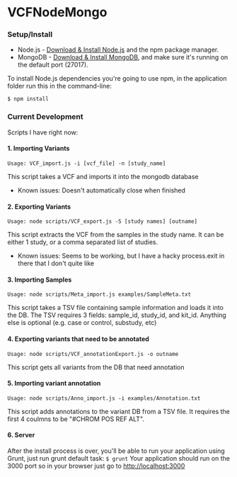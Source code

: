 # VCFNodeMongo

### Setup/Install

* Node.js - [Download & Install Node.js](http://www.nodejs.org/download/) and the npm package manager.
* MongoDB - [Download & Install MongoDB](http://www.mongodb.org/downloads), and make sure it's running on the default port (27017).

To install Node.js dependencies you're going to use npm, in the application folder run this in the command-line:
```
$ npm install
```


### Current Development

Scripts I have right now:

#### 1. Importing Variants
	
```Usage: VCF_import.js -i [vcf_file] -n [study_name] ```

This script takes a VCF and imports it into the mongodb database

* Known issues:
		Doesn't automatically close when finished

#### 2. Exporting Variants
```Usage: node scripts/VCF_export.js -S [study names] [outname] ```

This script extracts the VCF from the samples in the study name.  It can be either 1 study, or a comma separated list of studies.

* Known issues:
		Seems to be working, but I have a hacky process.exit in there that I don't quite like


#### 3. Importing Samples
```Usage: node scripts/Meta_import.js examples/SampleMeta.txt ```

This script takes a TSV file containing sample information and loads it into the DB.
The TSV requires 3 fields: sample_id, study_id, and kit_id.
Anything else is optional (e.g. case or control, substudy, etc)

#### 4. Exporting variants that need to be annotated
```Usage: node scripts/VCF_annotationExport.js -o outname ```

This script gets all variants from the DB that need annotation 

#### 5. Importing variant annotation
```Usage: node scripts/Anno_import.js -i examples/Annotation.txt ```

This script adds annotations to the variant DB from a TSV file.  It requires the first 4 coulmns to be "#CHROM POS REF ALT". 

#### 6. Server
After the install process is over, you'll be able to run your application using Grunt, just run grunt default task:
``` $ grunt ```
Your application should run on the 3000 port so in your browser just go to [http://localhost:3000](http://localhost:3000)

